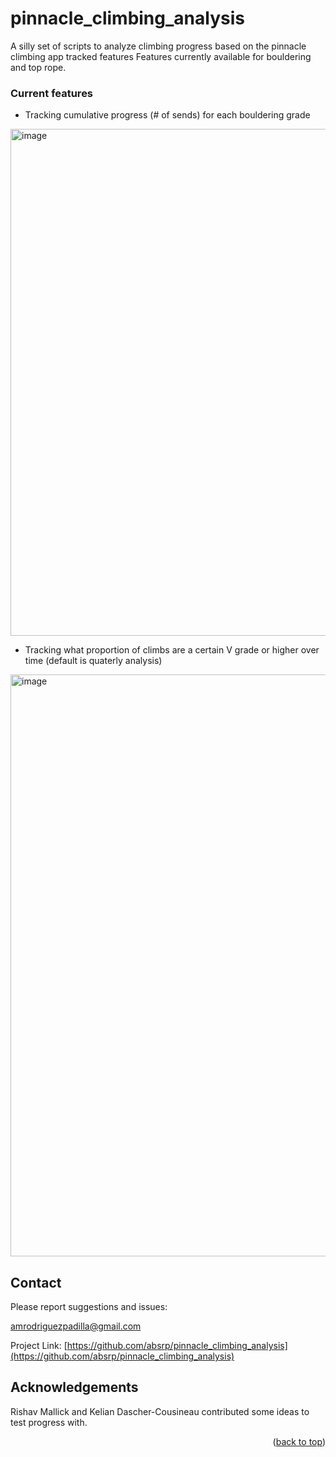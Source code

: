 # pinnacle_climbing_analysis
A silly set of scripts to analyze climbing progress based on the pinnacle climbing app tracked features
Features currently available for bouldering and top rope. 

### Current features
- Tracking cumulative progress (# of sends) for each bouldering grade
<img width="811" alt="image" src="https://github.com/absrp/pinnacle_climbing_analysis/assets/52015046/54489f1f-4b7f-476a-90e8-a0e56f321f5d">

- Tracking what proportion of climbs are a certain V grade or higher over time (default is quaterly analysis)
<img width="931" alt="image" src="https://github.com/absrp/pinnacle_climbing_analysis/assets/52015046/55aad972-66d1-45f6-bb25-74a08b827e42">

<!-- CONTACT -->
## Contact

Please report suggestions and issues:

amrodriguezpadilla@gmail.com

Project Link: [https://github.com/absrp/pinnacle_climbing_analysis](https://github.com/absrp/pinnacle_climbing_analysis)

## Acknowledgements
Rishav Mallick and Kelian Dascher-Cousineau contributed some ideas to test progress with.
<p align="right">(<a href="#readme-top">back to top</a>)</p>
